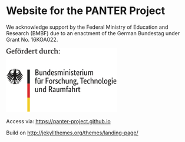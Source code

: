 # Website for the PANTER Project

We acknowledge support by the Federal Ministry of Education and Research (BMBF) due to an enactment of the German Bundestag under Grant No. 16KOA022.

<img src="img/BMBF_gefoerdert_vom_deutsch.jpg" alt="Logo of the Federal Ministry of Education and Research (BMBF)" width="300">

Access via: https://panter-project.github.io

Build on http://jekyllthemes.org/themes/landing-page/
